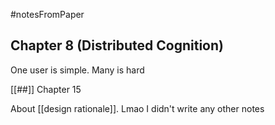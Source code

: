 #notesFromPaper
## Chapter 8 (Distributed Cognition)

One user is simple. Many is hard

[[##]] Chapter 15

About [[design rationale]]. Lmao I didn't write any other notes
